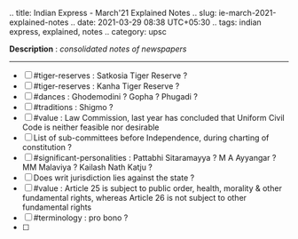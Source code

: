 .. title: Indian Express - March'21 Explained Notes
.. slug: ie-march-2021-explained-notes
.. date: 2021-03-29 08:38 UTC+05:30
.. tags: indian express, explained, notes
.. category: upsc

**Description** : *consolidated notes of newspapers*

***
<!-- TEASER_END -->

- [ ] #tiger-reserves : Satkosia Tiger Reserve ?
- [ ] #tiger-reserves : Kanha Tiger Reserve ?
- [ ] #dances : Ghodemodini ? Gopha ? Phugadi ?
- [ ] #traditions : Shigmo ?
- [ ] #value : Law Commission, last year has concluded that Uniform Civil Code is neither feasible nor desirable 
- [ ] List of sub-committees before Independence, during charting of constitution ? 
- [ ] #significant-personalities : Pattabhi Sitaramayya ? M A Ayyangar ? MM Malaviya ? Kailash Nath Katju ? 
- [ ] Does writ jurisdiction lies against the state ? 
- [ ] #value : Article 25 is subject to public order, health, morality & other fundamental rights, whereas Article 26 is not subject to other fundamental rights 
- [ ] #terminology : pro bono ? 
- [ ] 
